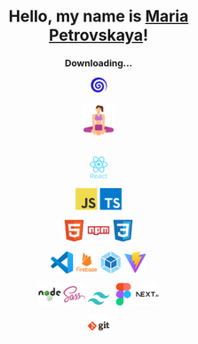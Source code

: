 <h1 align="center">
  Hello, my name is <a href=''>Maria Petrovskaya</a>!
</h1>
<h3 align="center">
  Downloading...
</h3>
<p align="center">
  <img width="30px" src="./assets/gif/spiral.gif" alt="download"
</p>
<p align="center">
  <img width="60px" alt="Yoga" src="./assets/icons/yoga_jngcmexlodvg.svg"
</p>
<br>
<br>
<p align="center">
  <img
    width="40px" title="React" alt="React"
    src="./assets/icons/react.svg"
</p>
<p align="center">
  <img
    width="40px" title="Javascript" alt="Javascript"
    src="./assets/icons/javascript-original.svg">
  <img
    width="40px" title="Typescript" alt="Typescript"
    src="./assets/icons/typescript-original.svg">
</p>
<p align="center">
  <img
    width="40px" alt="HTML5" title="HTML5"
    src="./assets/icons/html5-original.svg">
  <img
    width="40px" alt="npm" title="npm"
    src="./assets/icons/npm.svg">
  <img
    width="40px" alt="CSS3" title="CSS3"
    src="./assets/icons/css3-original.svg">
</p>
<p align="center">
  <img
    width="40px" alt="VSCode" title="VSCode"
    src="./assets/icons/vscode-original.svg">
  <img
    width="40px"alt="Firebase" title="Firebase"
    src="./assets/icons/firebase.svg">
  <img
    width="40px" alt="Webpack" title="Webpack"
    src="./assets/icons/webpack-original.svg">
  <img
    width="40px" alt="Vite" title="Vite"
    src="./assets/icons/vite.svg">
</p>
<p align="center">
  <img
    width="40px"alt="node" title="node"
    src="./assets/icons/nodejs-original-wordmark.svg">
  <img
    width="40px"alt="Sass" title="Sass"
    src="./assets/icons/sass-original.svg">
  <img
    width="40px"alt="Tailwind" title="Tailwind"
    src="./assets/icons/tailwind.svg">
  <img
    width="40px"alt="Figma" title="Figma"
    src="./assets/icons/figma-original.svg">
  <img
    width="40px"alt="next" title="next"
    src="./assets/icons/nextjs-original-wordmark.svg">
</p>
<p align="center">
  <img
    width="40px"alt="git" title="git"
    src="./assets/icons/git-original-wordmark.svg"
</p>
